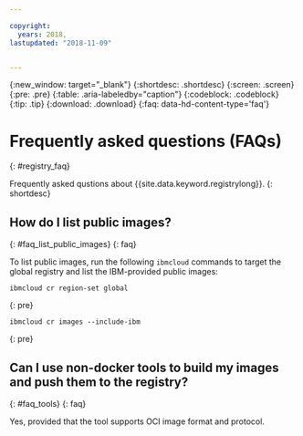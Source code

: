 ```yaml
---

copyright:
  years: 2018, 
lastupdated: "2018-11-09"


---
```


{:new_window: target="_blank"}
{:shortdesc: .shortdesc}
{:screen: .screen}
{:pre: .pre}
{:table: .aria-labeledby="caption"}
{:codeblock: .codeblock}
{:tip: .tip}
{:download: .download}
{:faq: data-hd-content-type='faq'}

# Frequently asked questions (FAQs)
{: #registry_faq}

Frequently asked qustions about {{site.data.keyword.registrylong}}.
{: shortdesc}

## How do I list public images?
{: #faq_list_public_images}
{: faq}

To list public images, run the following `ibmcloud` commands to target the global registry and list the IBM-provided public images:

```
ibmcloud cr region-set global
```
{: pre}

```
ibmcloud cr images --include-ibm
```
{: pre}

## Can I use non-docker tools to build my images and push them to the registry?
{: #faq_tools}
{: faq}

Yes, provided that the tool supports OCI image format and protocol.
